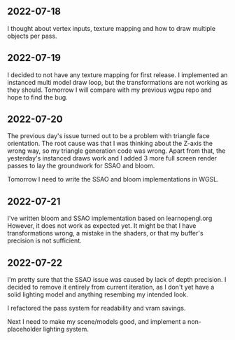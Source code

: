 ## 2022-07-18

I thought about vertex inputs, texture mapping and how to draw multiple objects
per pass.

## 2022-07-19

I decided to not have any texture mapping for first release. I implemented
an instanced multi model draw loop, but the transformations are not working
as they should. Tomorrow I will compare with my previous wgpu repo and
hope to find the bug.

## 2022-07-20

The previous day's issue turned out to be a problem with triangle face
orientation. The root cause was that I was thinking about the Z-axis the
wrong way, so my triangle generation code was wrong. Apart from that,
the yesterday's instanced draws work and I added 3 more full screen
render passes to lay the groundwork for SSAO and bloom.

Tomorrow I need to write the SSAO and bloom implementations in WGSL.

## 2022-07-21

I've written bloom and SSAO implementation based on learnopengl.org
However, it does not work as expected yet. It might be that I have
transformations wrong, a mistake in the shaders, or that my buffer's
precision is not sufficient.

## 2022-07-22

I'm pretty sure that the SSAO issue was caused by lack of depth precision.
I decided to remove it entirely from current iteration, as I don't yet
have a solid lighting model and anything resembing my intended look.

I refactored the pass system for readability and vram savings.

Next I need to make my scene/models good, and implement a non-placeholder
lighting system.

